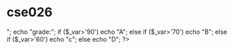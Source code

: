 # cse026<html>
<head>
<title>your scores</title>
</head>
<body>
<?php
echo "marks :";
$_var=$_POST['sc'];
echo "$_var";
echo "<br />";
echo "grade:";
if ($_var>'90') 
	echo "A";
	else if ($_var>'70')
		echo "B"; 
			else if ($_var>'60')
			echo "c"; 
else 
		echo "D"; ?>
</body>
</html>
